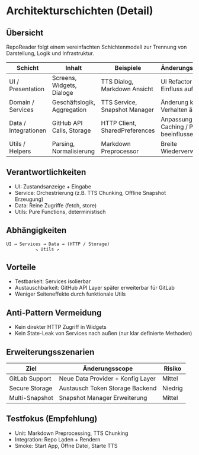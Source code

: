 # Architekturschichten (Detail)

## Übersicht
RepoReader folgt einem vereinfachten Schichtenmodell zur Trennung von Darstellung, Logik und Infrastruktur.

| Schicht | Inhalt | Beispiele | Änderungsauswirkung |
|---------|--------|-----------|---------------------|
| UI / Presentation | Screens, Widgets, Dialoge | TTS Dialog, Markdown Ansicht | UI Refactor selten Einfluss auf Services |
| Domain / Services | Geschäftslogik, Aggregation | TTS Service, Snapshot Manager | Änderung kann UI Verhalten ändern |
| Data / Integrationen | GitHub API Calls, Storage | HTTP Client, SharedPreferences | Anpassung kann Caching / Performance beeinflussen |
| Utils / Helpers | Parsing, Normalisierung | Markdown Preprocessor | Breite Wiederverwendung |

## Verantwortlichkeiten
- UI: Zustandsanzeige + Eingabe
- Service: Orchestrierung (z.B. TTS Chunking, Offline Snapshot Erzeugung)
- Data: Reine Zugriffe (fetch, store)
- Utils: Pure Functions, deterministisch

## Abhängigkeiten
```
UI → Services → Data → (HTTP / Storage)
           ↘ Utils ↗
```

## Vorteile
- Testbarkeit: Services isolierbar
- Austauschbarkeit: GitHub API Layer später erweiterbar für GitLab
- Weniger Seiteneffekte durch funktionale Utils

## Anti-Pattern Vermeidung
- Kein direkter HTTP Zugriff in Widgets
- Kein State-Leak von Services nach außen (nur klar definierte Methoden)

## Erweiterungsszenarien
| Ziel | Änderungsscope | Risiko |
|------|----------------|-------|
| GitLab Support | Neue Data Provider + Konfig Layer | Mittel |
| Secure Storage | Austausch Token Storage Backend | Niedrig |
| Multi-Snapshot | Snapshot Manager Erweiterung | Mittel |

## Testfokus (Empfehlung)
- Unit: Markdown Preprocessing, TTS Chunking
- Integration: Repo Laden + Rendern
- Smoke: Start App, Öffne Datei, Starte TTS

